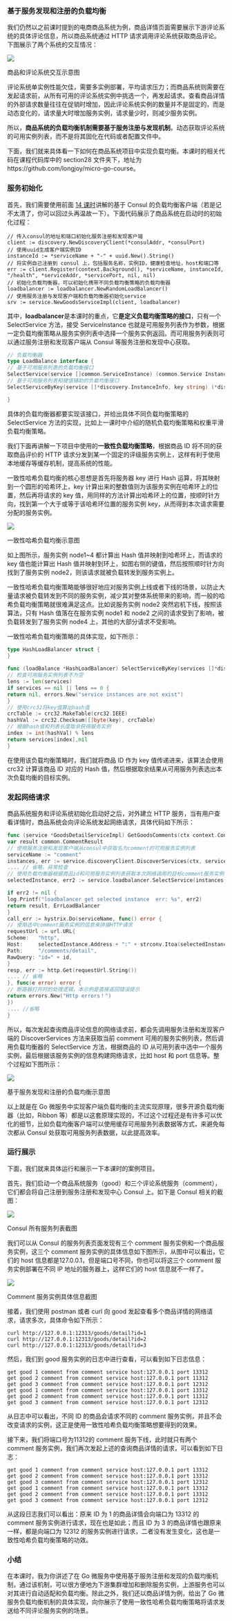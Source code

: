 ### 基于服务发现和注册的负载均衡

我们仍然以之前课时提到的电商商品系统为例，商品详情页面需要展示下游评论系统的具体评论信息，所以商品系统通过 HTTP 请求调用评论系统获取商品评论。下图展示了两个系统的交互情况：

![](../../../images/go/microservice/service-101.png)

商品和评论系统交互示意图

评论系统单实例性能欠佳，需要多实例部署，平均请求压力；而商品系统则需要在发起请求前，从所有可用的评论系统实例中挑选一个，再发起请求。查看商品详情的外部请求数量往往在促销时增加，因此评论系统实例的数量并不是固定的，而是动态变化的，请求量大时增加服务实例，请求量少时，则减少服务实例。

所以，**商品系统的负载均衡机制需要基于服务注册与发现机制**，动态获取评论系统的可用实例列表，而不是将其固化在代码或者配置文件中。

下面，我们就来具体看一下如何在商品系统项目中实现负载均衡。本课时的相关代码在课程代码库中的 section28 文件夹下，地址为https://github.com/longjoy/micro-go-course。

### 服务初始化

首先，我们需要使用前面 [14 课时](https://kaiwu.lagou.com/course/courseInfo.htm?courseId=287#/detail/pc?id=3812)讲解的基于 Consul 的负载均衡客户端（若是记不太清了，你可以回过头再温故一下）。下面代码展示了商品系统在启动时的初始化过程：

```
// 传入consul的地址和端口初始化服务注册和发现客户端
client := discovery.NewDiscoveryClient(*consulAddr, *consulPort)
// 使用uuid生成客户端实例ID
instanceId := *serviceName + "-" + uuid.New().String()
// 将实例自己注册到 consul 上，包括服务名称，实例ID，健康检查地址，host和端口等
err := client.Register(context.Background(), *serviceName, instanceId, "/health", *serviceAddr, *servicePort, nil, nil)
// 初始化负载均衡器，可以初始化携带不同负载均衡策略的负载均衡器
loadbalancer := loadbalancer.NewRandomLoadBalancer()
// 使用服务注册与发现客户端和负载均衡器初始化service
srv := service.NewGoodsServiceImpl(client, loadbalancer)
```

其中，**loadbalancer**是本课时的重点，它**是定义负载均衡策略的接口**，只有一个 SelectService 方法，接受 ServiceInstance 也就是可用服务列表作为参数，根据一定负载均衡策略从服务实例列表中选择一个服务实例返回。而可用服务列表则可以通过服务注册和发现客户端从 Consul 等服务注册和发现中心获取。

```go
// 负载均衡器
type LoadBalance interface {
// 基于可用服务列表的负载均衡接口
SelectService(service []common.ServiceInstance) (common.Service Instance, error)
// 基于可用服务列表和键值辅助的负载均衡接口
SelectServiceByKey(service []*discovery.InstanceInfo, key string) (*discovery.InstanceInfo, error)

}
```

具体的负载均衡器都要实现该接口，并给出具体不同负载均衡策略的 SelectService 方法的实现，比如上一课时中介绍的随机负载均衡策略和权重平滑负载均衡策略。

我们下面再讲解一下项目中使用的**一致性负载均衡策略**，根据商品 ID 将不同的获取商品评价的 HTTP 请求分发到某一个固定的评级服务实例上，这样有利于使用本地缓存等缓存机制，提高系统的性能。

一致性哈希负载均衡的核心思想是首先将服务器 key 进行 Hash 运算，将其映射到一个圆形的哈希环上，key 计算出来的整数值则为该服务实例在哈希环上的位置，然后再将请求的 key 值，用同样的方法计算出哈希环上的位置，按顺时针方向，找到第一个大于或等于该哈希环位置的服务实例 key，从而得到本次请求需要分配的服务实例。

![](../../../images/go/microservice/service-102.png)

一致性哈希负载均衡示意图

如上图所示，服务实例 node1~4 都计算出 Hash 值并映射到哈希环上，而请求的 key 值也能计算出 Hash 值并映射到环上，如图右侧的键值，然后按照顺时针方向找到了服务实例 node2，则该请求就被负载转发到服务实例上。

一致性哈希负载均衡策略能够很好地应对服务实例上线或者下线的场景，以防止大量请求被负载转发到不同的服务实例，减少其对整体系统带来的影响，而一般的哈希负载均衡策略就很难满足这点。比如说服务实例 node2 突然宕机下线，按照该算法，只有 Hash 值落在在服务实例 node1 和 node2 之间的请求受到了影响，被负载转发到了服务实例 node4 上，其他的大部分请求不受影响。

一致性哈希负载均衡策略的具体实现，如下所示：

```go
type HashLoadBalancer struct {
}
​
func (loadBalance *HashLoadBalancer) SelectServiceByKey(services []*discovery.InstanceInfo, key string) (*discovery.InstanceInfo, error) {
// 检查可用服务实例列表不为空
lens := len(services)
if services == nil || lens == 0 {
return nil, errors.New("service instances are not exist")
}
// 使用crc32将key值算出hash值
crcTable := crc32.MakeTable(crc32.IEEE)
hashVal := crc32.Checksum([]byte(key), crcTable)
// 根据hash值和列表长度取余获得服务实例
index := int(hashVal) % lens
return services[index],nil
}
```

在使用该负载均衡策略时，我们就将商品 ID 作为 key 值传递进来，该算法会使用 crc32 计算该商品 ID 对应的 Hash 值，然后根据取余结果从可用服务列表选出本次负载均衡的目标实例。

### 发起网络请求

商品系统服务和评论系统初始化启动好之后，对外建立 HTTP 服务，当有用户查看详情时，商品系统会向评论系统发起网络请求，具体代码如下所示：

```go
func (service *GoodsDetailServiceImpl) GetGoodsComments(ctx context.Context, id string) (common.CommentResult, error) {
var result common.CommentResult
// 使用服务注册和发现客户端从consul中获取名为comment的可用服务实例列表
serviceName := "comment"
instances, err := service.discoveryClient.DiscoverServices(ctx, serviceName)
.... // 省略，异常检查
// 使用负载均衡器根据商品id和可用服务实例列表获取本次网络调用的目标comment服务实例
selectedInstance, err2 := service.loadbalancer.SelectService(instances,id)

if err2 != nil {
log.Printf("loadbalancer get selected instance  err: %s", err2)
return result, ErrLoadBalancer
}
call_err := hystrix.Do(serviceName, func() error {
// 使用选中comment服务实例的信息来拼接HTTP请求
requestUrl := url.URL{
Scheme:   "http",
Host:     selectedInstance.Address + ":" + strconv.Itoa(selectedInstance.Port),
Path:     "/comments/detail",
RawQuery: "id=" + id,
}
resp, err := http.Get(requestUrl.String())
.... // 省略
}, func(e error) error {
// 断路器打开时的处理逻辑，本示例是直接返回错误提示
return errors.New("Http errors！")
})
.... //省略
}
```

所以，每次发起查询商品评论信息的网络请求前，都会先调用服务注册和发现客户端的 DiscoverServices 方法来获取当前 comment 可用的服务实例列表，然后调用负载均衡器的 SelectService 方法，根据商品的 ID 从可用列表中选中一个服务实例，最后根据该服务实例的信息构建网络请求，比如 host 和 port 信息等。整个过程如下图所示：

![](../../../images/go/microservice/service-103.png)

基于服务发现和注册的负载均衡示意图

以上就是在 Go 微服务中实现客户端负载均衡的主流实现原理，很多开源负载均衡器（比如，Ribbon 等）都是以这套原理实现的，不过这个过程还是有许多可以优化的细节，比如负载均衡客户端可以使用缓存可用服务列表数据等方式，来避免每次都从 Consul 处获取可用服务列表数据，以此提高效率。

### 运行展示

下面，我们就来具体运行和展示一下本课时的案例项目。

首先，我们启动一个商品系统服务（good）和三个评论系统服务（comment），它们都会将自己注册到服务注册和发现中心 Consul 上。如下是 Consul 相关的截图：

![](../../../images/go/microservice/service-104.png)

Consul 所有服务列表截图

我们可以从 Consul 的服务列表页面发现有三个 comment 服务实例和一个商品服务实例，这三个 comment 服务实例的具体信息如下图所示，从图中可以看出，它们的 host 信息都是127.0.0.1，但是端口号不同，你也可以将这三个 comment 服务实例部署在不同 IP 地址的服务器上，这样它们的 host 信息就不一样了。

![](../../../images/go/microservice/service-105.png)

Comment 服务实例具体信息截图

接着，我们使用 postman 或者 curl 向 good 发起查看多个商品详情的网络请求，请求多次，具体命令如下所示：

```
curl http://127.0.0.1:12313/goods/detail?id=1
curl http://127.0.0.1:12313/goods/detail?id=2
curl http://127.0.0.1:12313/goods/detail?id=3
```

然后，我们到 good 服务实例的日志中进行查看，可以看到如下日志信息：

```
get good 1 comment from comment service host:127.0.0.1 port 13312
get good 2 comment from comment service host:127.0.0.1 port 11312
get good 3 comment from comment service host:127.0.0.1 port 12312
get good 1 comment from comment service host:127.0.0.1 port 13312
get good 2 comment from comment service host:127.0.0.1 port 11312
get good 3 comment from comment service host:127.0.0.1 port 12312
```

从日志中可以看出，不同 ID 的商品会请求不同的 comment 服务实例，并且不会改变请求的实例，这正是使用一致性哈希负载均衡策略想要得到的效果。

接下来，我们将端口号为11312的 comment 服务下线，此时就只有两个 comment 服务实例，我们再次发起上述的查询商品详情的请求，可以看到如下日志：

```
get good 1 comment from comment service host:127.0.0.1 port 13312
get good 2 comment from comment service host:127.0.0.1 port 13312
get good 3 comment from comment service host:127.0.0.1 port 12312
get good 1 comment from comment service host:127.0.0.1 port 13312
get good 2 comment from comment service host:127.0.0.1 port 13312
get good 3 comment from comment service host:127.0.0.1 port 12312
```

从这段日志我们可以看出：原来 ID 为 1 的商品详情会向端口为 13312 的 comment 服务实例进行请求，现在也是如此；而且 ID 为 3 的商品详情也跟原来一样，都是向端口为 12312 的服务实例进行请求，二者没有发生变化，这也是一致性哈希负载均衡策略的功效。

### 小结

在本课时，我为你讲述了在 Go 微服务中使用基于服务注册和发现的负载均衡机制，通过该机制，可以很方便地为下游集群增加和删除服务实例，上游服务也可以对其进行自动适配和负载均衡。除此之外，我们还以商品详情为例，给出了 Go 微服务负载均衡机制的具体实现，向你展示了使用一致性哈希负载均衡策略将请求发送给不同评论服务实例的场景。